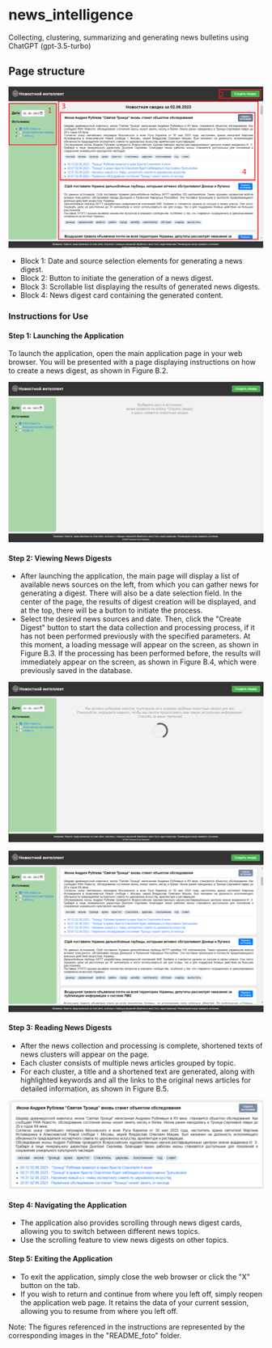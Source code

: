 # news_intelligence
Collecting, clustering, summarizing and generating news bulletins using СhatGPT (gpt-3.5-turbo)

## Page structure

![Interface](README_foto/interface.png)

- Block 1: Date and source selection elements for generating a news digest.
- Block 2: Button to initiate the generation of a news digest.
- Block 3: Scrollable list displaying the results of generated news digests.
- Block 4: News digest card containing the generated content.


### Instructions for Use

#### Step 1: Launching the Application
To launch the application, open the main application page in your web browser. You will be presented with a page displaying instructions on how to create a news digest, as shown in Figure B.2.

![Figure B.2 - Start Page](README_foto/StartPage.png)

#### Step 2: Viewing News Digests
- After launching the application, the main page will display a list of available news sources on the left, from which you can gather news for generating a digest. There will also be a date selection field. In the center of the page, the results of digest creation will be displayed, and at the top, there will be a button to initiate the process.
- Select the desired news sources and date. Then, click the "Create Digest" button to start the data collection and processing process, if it has not been performed previously with the specified parameters. At this moment, a loading message will appear on the screen, as shown in Figure B.3. If the processing has been performed before, the results will immediately appear on the screen, as shown in Figure B.4, which were previously saved in the database.

![Figure B.3 - Loading Message](README_foto/LoadingMessage.png)

![Figure B.4 - Result Output](README_foto/ResultOutput.png)

#### Step 3: Reading News Digests
- After the news collection and processing is complete, shortened texts of news clusters will appear on the page.
- Each cluster consists of multiple news articles grouped by topic.
- For each cluster, a title and a shortened text are generated, along with highlighted keywords and all the links to the original news articles for detailed information, as shown in Figure B.5.

![Figure B.5 - News Digest Card](README_foto/NewsDigestCard.png)

#### Step 4: Navigating the Application
- The application also provides scrolling through news digest cards, allowing you to switch between different news topics.
- Use the scrolling feature to view news digests on other topics.

#### Step 5: Exiting the Application
- To exit the application, simply close the web browser or click the "X" button on the tab.
- If you wish to return and continue from where you left off, simply reopen the application web page. It retains the data of your current session, allowing you to resume from where you left off.

Note: The figures referenced in the instructions are represented by the corresponding images in the "README_foto" folder.
